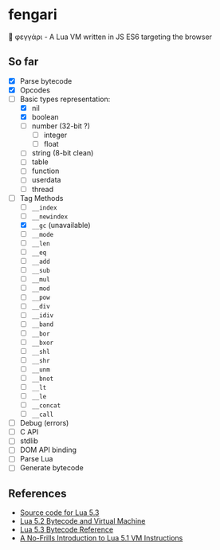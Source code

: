 # fengari
🐺 φεγγάρι - A Lua VM written in JS ES6 targeting the browser

## So far

- [x] Parse bytecode
- [x] Opcodes
- [ ] Basic types representation:
    - [x] nil
    - [x] boolean
    - [ ] number (32-bit ?)
        - [ ] integer
        - [ ] float
    - [ ] string (8-bit clean)
    - [ ] table
    - [ ] function
    - [ ] userdata
    - [ ] thread
- [ ] Tag Methods
    - [ ] `__index`
    - [ ] `__newindex`
    - [x] `__gc` (unavailable)
    - [ ] `__mode`
    - [ ] `__len`
    - [ ] `__eq`
    - [ ] `__add`
    - [ ] `__sub`
    - [ ] `__mul`
    - [ ] `__mod`
    - [ ] `__pow`
    - [ ] `__div`
    - [ ] `__idiv`
    - [ ] `__band`
    - [ ] `__bor`
    - [ ] `__bxor`
    - [ ] `__shl`
    - [ ] `__shr`
    - [ ] `__unm`
    - [ ] `__bnot`
    - [ ] `__lt`
    - [ ] `__le`
    - [ ] `__concat`
    - [ ] `__call`
- [ ] Debug (errors)
- [ ] C API
- [ ] stdlib
- [ ] DOM API binding
- [ ] Parse Lua
- [ ] Generate bytecode

## References

- [Source code for Lua 5.3](lua.org/source/5.3/)
- [Lua 5.2 Bytecode and Virtual Machine](http://files.catwell.info/misc/mirror/lua-5.2-bytecode-vm-dirk-laurie/lua52vm.html)
- [Lua 5.3 Bytecode Reference](http://the-ravi-programming-language.readthedocs.io/en/latest/lua_bytecode_reference.html)
- [A No-Frills Introduction to Lua 5.1 VM Instructions](http://luaforge.net/docman/83/98/ANoFrillsIntroToLua51VMInstructions.pdf)